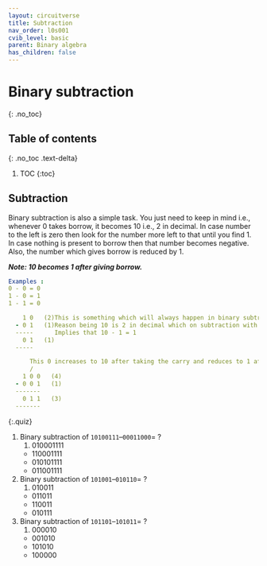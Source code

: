 ```yaml
---
layout: circuitverse
title: Subtraction
nav_order: l0s001
cvib_level: basic
parent: Binary algebra
has_children: false
---
```



# Binary subtraction
{: .no_toc}


## Table of contents
{: .no_toc .text-delta}

1. TOC
{:toc}


## Subtraction

Binary subtraction is also a simple task. You just need to keep in mind i.e., whenever 0 takes borrow, it becomes 10 i.e., 2 in decimal. In case number to the left is zero then look for the number more left to that until you find 1. In case nothing is present to borrow then that number becomes negative. Also, the number which gives borrow is reduced by 1.

***Note: 10 becomes 1 after giving borrow.***

```yaml
Examples :
0 - 0 = 0
1 - 0 = 1
1 - 1 = 0

    1 0   (2)This is something which will always happen in binary subtraction. Keep in mind i.e., 10-1=1
  - 0 1   (1)Reason being 10 is 2 in decimal which on subtraction with 1 gives 1.
  -----      Implies that 10 - 1 = 1
    0 1   (1)
  -----

      This 0 increases to 10 after taking the carry and reduces to 1 after giving the borrow.
      /
    1 0 0   (4)
  - 0 0 1   (1)
  -------
    0 1 1   (3)
  -------
```

{:.quiz}
1. Binary subtraction of `10100111`–`00011000`= ?
   1. 010001111
   * 110001111
   * 010101111
   * 011001111
2. Binary subtraction of `101001`–`010110`= ?
   1. 010011
   * 011011
   * 110011
   * 010111
3. Binary subtraction of `101101`–`101011`= ?
   1. 000010
   * 001010
   * 101010
   * 100000 